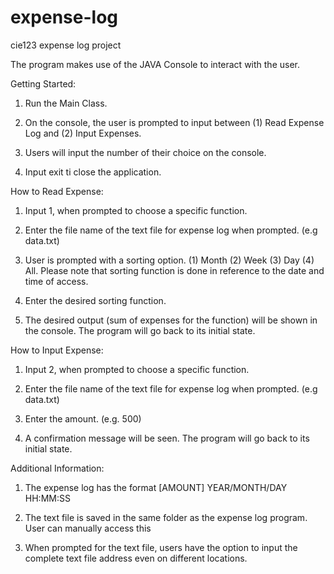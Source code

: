 # expense-log
cie123 expense log project

The program makes use of the JAVA Console to interact with the user.

Getting Started:

1. Run the Main Class. 

2. On the console, the user is prompted to input between (1) Read Expense Log and (2) Input Expenses. 

3. Users will input the number of their choice on the console. 

4. Input exit ti close the application.

How to Read Expense:

1. Input 1, when prompted to choose a specific function.

2. Enter the file name of the text file for expense log when prompted. (e.g data.txt)

3. User is prompted with a sorting option. (1) Month (2) Week (3) Day (4) All. Please note that sorting function is done in
reference to the date and time of access.

4. Enter the desired sorting function. 

5. The desired output (sum of expenses for the function) will be shown in the console. 
The program will go back to its initial state.

How to Input Expense:

1. Input 2, when prompted to choose a specific function.

2. Enter the file name of the text file for expense log when prompted. (e.g data.txt)
3. Enter the amount. (e.g. 500)

4. A confirmation message will be seen. The program will go back to its initial state.

Additional Information:

1. The expense log has the format [AMOUNT] YEAR/MONTH/DAY HH:MM:SS

2. The text file is saved in the same folder as the expense log program. User can manually access this

3. When prompted for the text file, users have the option to input the complete text file address even on different locations.
